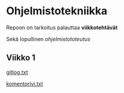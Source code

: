 # Ohjelmistotekniikka

Repoon on tarkoitus palauttaa **viikkotehtävät** 

Sekä lopullinen *ohjelmistototeutus* 

## Viikko 1
[gitlog.txt](https://github.com/gitcomits/ot-harjoitustyo/blob/master/laskarit/viikko1/gitlog.txt)

[komentorivi.txt](https://github.com/gitcomits/ot-harjoitustyo/blob/master/laskarit/viikko1/komentorivi.txt)

